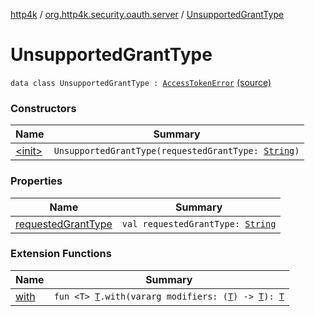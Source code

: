 [http4k](../../index.md) / [org.http4k.security.oauth.server](../index.md) / [UnsupportedGrantType](./index.md)

# UnsupportedGrantType

`data class UnsupportedGrantType : `[`AccessTokenError`](../-access-token-error.md) [(source)](https://github.com/http4k/http4k/blob/master/http4k-security-oauth/src/main/kotlin/org/http4k/security/oauth/server/OAuthError.kt#L30)

### Constructors

| Name | Summary |
|---|---|
| [&lt;init&gt;](-init-.md) | `UnsupportedGrantType(requestedGrantType: `[`String`](https://kotlinlang.org/api/latest/jvm/stdlib/kotlin/-string/index.html)`)` |

### Properties

| Name | Summary |
|---|---|
| [requestedGrantType](requested-grant-type.md) | `val requestedGrantType: `[`String`](https://kotlinlang.org/api/latest/jvm/stdlib/kotlin/-string/index.html) |

### Extension Functions

| Name | Summary |
|---|---|
| [with](../../org.http4k.core/with.md) | `fun <T> `[`T`](../../org.http4k.core/with.md#T)`.with(vararg modifiers: (`[`T`](../../org.http4k.core/with.md#T)`) -> `[`T`](../../org.http4k.core/with.md#T)`): `[`T`](../../org.http4k.core/with.md#T) |
